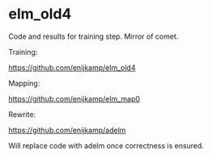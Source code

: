 # elm_old4

Code and results for training step. Mirror of comet.

Training:

https://github.com/enijkamp/elm_old4

Mapping:

https://github.com/enijkamp/elm_map0

Rewrite:

https://github.com/enijkamp/adelm

Will replace code with adelm once correctness is ensured.


